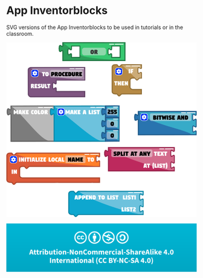 # App Inventorblocks
SVG versions of the App Inventorblocks to be used in tutorials or in the classroom.

![What is this](blocks.png)

![What is this](license.png)
